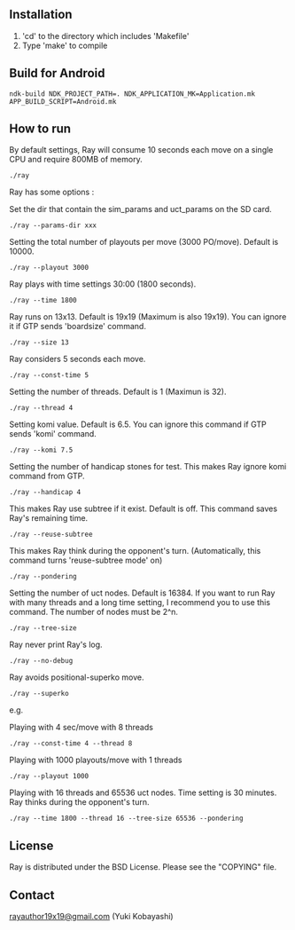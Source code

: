 Installation
------------
1. 'cd' to the directory which includes 'Makefile'
2. Type 'make' to compile

Build for Android
------------

```
ndk-build NDK_PROJECT_PATH=. NDK_APPLICATION_MK=Application.mk APP_BUILD_SCRIPT=Android.mk  
```

How to run
----------
By default settings, Ray will consume 10 seconds each move on a single CPU 
and require 800MB of memory. 

    ./ray

Ray has some options :

Set the dir that contain the sim_params and uct_params on the SD card.

```
./ray --params-dir xxx 
```

Setting the total number of playouts per move (3000 PO/move). Default is 10000.

    ./ray --playout 3000

Ray plays with time settings 30:00 (1800 seconds).

    ./ray --time 1800       

Ray runs on 13x13. Default is 19x19 (Maximum is also 19x19).
You can ignore it if GTP sends 'boardsize' command.

    ./ray --size 13         
                  
Ray considers 5 seconds each move. 

    ./ray --const-time 5
    
Setting the number of threads. Default is 1 (Maximun is 32).

    ./ray --thread 4

Setting komi value. Default is 6.5.
You can ignore this command if GTP sends 'komi' command.

    ./ray --komi 7.5        
                  
Setting the number of handicap stones for test.
This makes Ray ignore komi command from GTP.

    ./ray --handicap 4      
                  
This makes Ray use subtree if it exist. Default is off.
This command saves Ray's remaining time.

    ./ray --reuse-subtree   
                  
This makes Ray think during the opponent's turn.
(Automatically, this command turns 'reuse-subtree mode' on)

    ./ray --pondering

Setting the number of uct nodes. Default is 16384. If you
want to run Ray with many threads and a long time setting,
I recommend you to use this command. The number of nodes must be 2^n.

    ./ray --tree-size

Ray never print Ray's log.

    ./ray --no-debug        

Ray avoids positional-superko move.

    ./ray --superko         


e.g.

Playing with 4 sec/move with 8 threads

    ./ray --const-time 4 --thread 8

Playing with 1000 playouts/move with 1 threads

    ./ray --playout 1000

Playing with 16 threads and 65536 uct nodes. Time setting is 30 minutes.
Ray thinks during the opponent's turn.

    ./ray --time 1800 --thread 16 --tree-size 65536 --pondering


License
-------
Ray is distributed under the BSD License.
Please see the "COPYING" file.

Contact
-------
rayauthor19x19@gmail.com (Yuki Kobayashi)


